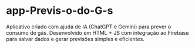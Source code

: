 # app-Previs-o-do-G-s
Aplicativo criado com ajuda de IA (ChatGPT e Gemini) para prever o consumo de gás. Desenvolvido em HTML + JS com integração ao Firebase para salvar dados e gerar previsões simples e eficientes.
